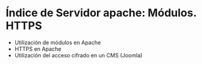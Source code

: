 # Índice de Servidor apache: Módulos. HTTPS

* Utilización de módulos en Apache
* HTTPS en Apache
* Utilización del acceso cifrado en un CMS (Joomla)

